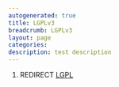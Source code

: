 ```yaml
---
autogenerated: true
title: LGPLv3
breadcrumb: LGPLv3
layout: page
categories: 
description: test description
---
```


1.  REDIRECT [LGPL](LGPL)
